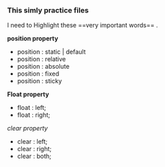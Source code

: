 ### This simly practice files

I need to Highlight these ==very important words== .

**position property**
- position : static | default
- position : relative 
- position : absolute 
- position : fixed
- position : sticky 

**Float property**
- float : left;
- float : right;

*clear property*
- clear : left;
- clear : right;
- clear : both;